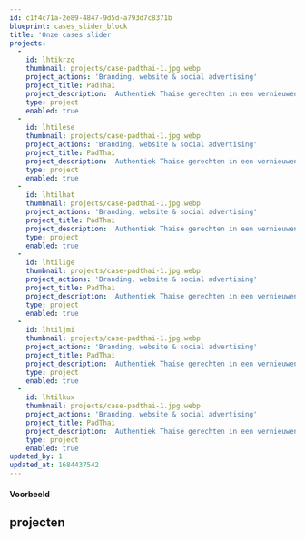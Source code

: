 ```yaml
---
id: c1f4c71a-2e89-4847-9d5d-a793d7c8371b
blueprint: cases_slider_block
title: 'Onze cases slider'
projects:
  -
    id: lhtikrzq
    thumbnail: projects/case-padthai-1.jpg.webp
    project_actions: 'Branding, website & social advertising'
    project_title: PadThai
    project_description: 'Authentiek Thaise gerechten in een vernieuwend to-go concept. Dankzij de nieuwe website kun je de dishes nu ook online bestellen bij één van de 8 vestigingen in Den Haag en Amsterdam.'
    type: project
    enabled: true
  -
    id: lhtilese
    thumbnail: projects/case-padthai-1.jpg.webp
    project_actions: 'Branding, website & social advertising'
    project_title: PadThai
    project_description: 'Authentiek Thaise gerechten in een vernieuwend to-go concept. Dankzij de nieuwe website kun je de dishes nu ook online bestellen bij één van de 8 vestigingen in Den Haag en Amsterdam.'
    type: project
    enabled: true
  -
    id: lhtilhat
    thumbnail: projects/case-padthai-1.jpg.webp
    project_actions: 'Branding, website & social advertising'
    project_title: PadThai
    project_description: 'Authentiek Thaise gerechten in een vernieuwend to-go concept. Dankzij de nieuwe website kun je de dishes nu ook online bestellen bij één van de 8 vestigingen in Den Haag en Amsterdam.'
    type: project
    enabled: true
  -
    id: lhtilige
    thumbnail: projects/case-padthai-1.jpg.webp
    project_actions: 'Branding, website & social advertising'
    project_title: PadThai
    project_description: 'Authentiek Thaise gerechten in een vernieuwend to-go concept. Dankzij de nieuwe website kun je de dishes nu ook online bestellen bij één van de 8 vestigingen in Den Haag en Amsterdam.'
    type: project
    enabled: true
  -
    id: lhtiljmi
    thumbnail: projects/case-padthai-1.jpg.webp
    project_actions: 'Branding, website & social advertising'
    project_title: PadThai
    project_description: 'Authentiek Thaise gerechten in een vernieuwend to-go concept. Dankzij de nieuwe website kun je de dishes nu ook online bestellen bij één van de 8 vestigingen in Den Haag en Amsterdam.'
    type: project
    enabled: true
  -
    id: lhtilkux
    thumbnail: projects/case-padthai-1.jpg.webp
    project_actions: 'Branding, website & social advertising'
    project_title: PadThai
    project_description: 'Authentiek Thaise gerechten in een vernieuwend to-go concept. Dankzij de nieuwe website kun je de dishes nu ook online bestellen bij één van de 8 vestigingen in Den Haag en Amsterdam.'
    type: project
    enabled: true
updated_by: 1
updated_at: 1684437542
---
```

<h4>Voorbeeld</h4><h2>projecten</h2>